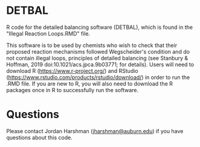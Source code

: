 # DETBAL
R code for the detailed balancing software (DETBAL), which is found in the "Illegal Reaction Loops.RMD" file.

This software is to be used by chemists who wish to check that their proposed reaction mechanisms followed Wegscheider's condition and do not contain illegal loops, principles of detailed balancing (see Stanbury & Hoffman, 2019 doi:10.1021/acs.jpca.9b03771; for details). Users will need to download R (https://www.r-project.org/) and RStudio (https://www.rstudio.com/products/rstudio/download/) in order to run the .RMD file. If you are new to R, you will also need to download the R packages once in R to successfully run the software.

# Questions
Please contact Jordan Harshman (jharshman@auburn.edu) if you have questions about this code.
